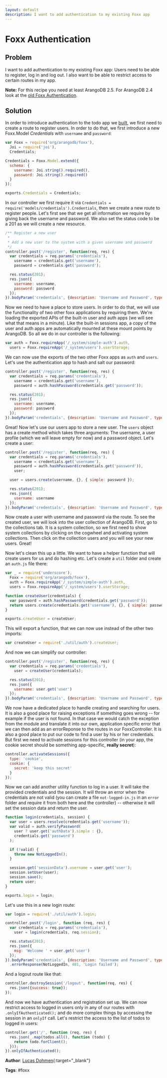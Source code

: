 ```yaml
---
layout: default
description: I want to add authentication to my existing Foxx app
---
```

# Foxx Authentication

## Problem

I want to add authentication to my existing Foxx app: Users need to be able to register, log in and log out. I also want to be able to restrict access to certain routes in my app.

**Note:** For this recipe you need at least ArangoDB 2.5. For ArangoDB 2.4 look at the [old Foxx Authentication](foxxauthlegacy.html).

## Solution

In order to introduce authentication to the todo app we [built](foxxfirststeps.html), we first need to create a route to register users. In order to do that, we first introduce a new Foxx.Model *Credentials* with `username` and `password`:

```js
var Foxx = require('org/arangodb/foxx'),
  Joi = require('joi'),
  Credentials;

Credentials = Foxx.Model.extend({
  schema: {
    username: Joi.string().required(),
    password: Joi.string().required()
  }
});

exports.Credentials = Credentials;
```

In our controller we first require it via `Credentials = require('models/credentials').Credentials`, then we create a new route to register people. Let's first see that we get all information we require by giving back the username and password. We also set the status code to be a 201 as we will create a new resource.

```js
/** Register a new user
 *
 * Add a new user to the system with a given username and password
 */
controller.post('/register', function(req, res) {
  var credentials = req.params('credentials'),
    username = credentials.get('username'),
    password = credentials.get('password');

  res.status(201);
  res.json({
    username: username,
    password: password
  });
}).bodyParam('credentials', {description: 'Username and Password', type: Credentials});
```

Now we need to have a place to store users. In order to do that, we will use the functionality of two other foxx applications by requiring them. We're loading the exported APIs of the built-in user and auth apps (we will see what that means in a minute). Like the built-in sessions app, a copy of the user and auth apps are automatically mounted at these mount points by ArangoDB. So all we do in our controller is the following:

```js
var auth = Foxx.requireApp('/_system/simple-auth').auth,
  users = Foxx.requireApp('/_system/users').userStorage;
```

We can now use the exports of the two other Foxx apps as `auth` and `users`. Let's use the authentication app to hash and salt our password:

```js
controller.post('/register', function(req, res) {
  var credentials = req.params('credentials'),
    username = credentials.get('username'),
    password = auth.hashPassword(credentials.get('password'));

  res.status(201);
  res.json({
    username: username,
    password: password
  });
}).bodyParam('credentials', {description: 'Username and Password', type: Credentials});
```

Great! Now let's use our users app to store a new user. The `users` object has a create method which takes three arguments: The username, a user profile (which we will leave empty for now) and a password object. Let's create a user:

```js
controller.post('/register', function(req, res) {
  var credentials = req.params('credentials'),
    username = credentials.get('username'),
    password = auth.hashPassword(credentials.get('password')),
    user;

  user = users.create(username, {}, { simple: password });

  res.status(201);
  res.json({
    username: username
  });
}).bodyParam('credentials', {description: 'Username and Password', type: Credentials});
```

Now create a user with username and password via the route. To see the created user, we will look into the user collection of ArangoDB. First, go to the collections tab. It is a system collection, so we first need to show system collections by clicking on the cogwheel and activating system collections. Then click on the collection users and you will see your new users. Great!

Now let's clean this up a little. We want to have a helper function that will create users for us and do hashing etc. Let's create a `util` folder and create an `auth.js` file there:

```js
var _ = require('underscore'),
  Foxx = require('org/arangodb/foxx'),
  auth = Foxx.requireApp('/_system/simple-auth').auth,
  users = Foxx.requireApp('/_system/users').userStorage;

function createUser(credentials) {
  var password = auth.hashPassword(credentials.get('password'));
  return users.create(credentials.get('username'), {}, { simple: password });
}

exports.createUser = createUser;
```

This will export a function, that we can now use instead of the other two imports:

```js
var createUser = require('./util/auth').createUser;
```

And now we can simplify our controller:

```js
controller.post('/register', function(req, res) {
  var credentials = req.params('credentials'),
    user = createUser(credentials);

  res.status(201);
  res.json({
    username: user.get('user')
  });
}).bodyParam('credentials', {description: 'Username and Password', type: Credentials});
```

We now have a dedicated place to handle creating and searching for users. It is also a good place for raising exceptions if something goes wrong -- for example if the user is not found. In that case we would catch the exception from the module and translate it into our own, application specific error that we can then add as an errorReponse to the routes in our FoxxController. It is also a good place to put our code to find a user by his or her credentials. But first we need to activate sessions for this controller (in your app, the cookie secret should be something app-specific, **really secret**):

```js
controller.activateSessions({
  type: 'cookie',
  cookie: {
    secret: 'keep this secret'
  }
});
```

Now we can add another utility function to log in a user. It will take the provided credentials and the session. It will throw an error when the credentials are not valid (you can create a file `not-logged-in.js` in an `error` folder and require it from both here and the controller) -- otherwise it will set the session data and return the user.

```js
function login(credentials, session) {
  var user = users.resolve(credentials.get('username'));
  var valid = auth.verifyPassword(
    user ? user.get('authData').simple : {},
    credentials.get('password')
  );

  if (!valid) {
    throw new NotLoggedIn();
  }

  session.get('sessionData').username = user.get('user');
  session.setUser(user);
  session.save();
  return user;
}

exports.login = login;
```

Let's use this in a new login route:

```js
var login = require('./util/auth').login;

controller.post('/login', function (req, res) {
  var credentials = req.params('credentials'),
    user = login(credentials, req.session);

  res.status(201);
  res.json({
    msg: 'Welcome ' + user.get('user')
  });
}).bodyParam('credentials', {description: 'Username and Password', type: Credentials})
  .errorResponse(NotLoggedIn, 401, 'Login failed');
```

And a logout route like that:

```js
controller.destroySession('/logout', function(req, res) {
  res.json({success: true});
});
```

And now we have authentication and registration set up. We can now restrict access to logged in users only in any of our routes with `.onlyIfAuthenticated();` and do more complex things by accessing the session in an `onlyIf` call. Let's restrict the access to the list of todos to logged in users:

```js
controller.get('/', function (req, res) {
  res.json(_.map(todos.all(), function (todo) {
    return todo.forClient();
  }));
}).onlyIfAuthenticated();
```

**Author**: [Lucas Dohmen](https://github.com/moonglum){:target="_blank"}

**Tags**: #foxx
